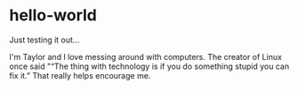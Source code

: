 # hello-world
Just testing it out... 

I'm Taylor and I love messing around with computers. The creator of Linux once said "“The thing with technology is if you do something stupid you can fix it.” That really helps encourage me. 
